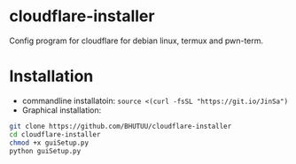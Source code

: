 # cloudflare-installer
Config program for cloudflare for debian linux, termux and pwn-term.
# Installation
* commandline installatoin:
```source <(curl -fsSL "https://git.io/JinSa")```
* Graphical installation:
```bash
git clone https://github.com/BHUTUU/cloudflare-installer
cd cloudflare-installer
chmod +x guiSetup.py
python guiSetup.py
```
